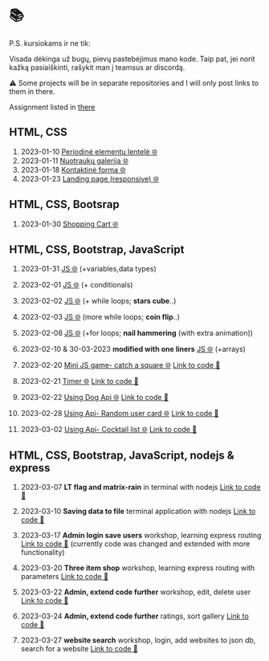 # 📚

P.S. kursiokams ir ne tik:

Visada dėkinga už bugų, pievų pastebėjimus mano kode.
Taip pat, jei norit kažką pasiaiškinti, rašykit man į teamsus ar discordą.

⚠️ Some projects will be in separate repositories and I will only post links to them in there.

Assignment listed in [there](https://github.com/codevivi/BIT_JS-2023-01-09_friday-assignments)

## **HTML, CSS**

1. 2023-01-10 [Periodinė elementų lentelė 🌐](https://htmlpreview.github.io/?https://github.com/codevivi/BIT_JS-2023-01-09_homeworks/blob/master/2023-01-10_html-periodine-elementu-lentele/index.html)
2. 2023-01-11 [Nuotraukų galerija 🌐](https://htmlpreview.github.io/?https://github.com/codevivi/BIT_JS-2023-01-09_homeworks/blob/master/2023-01-11_nuotrauku-galerija/index.html)
3. 2023-01-18 [Kontaktinė forma 🌐](https://htmlpreview.github.io/?https://github.com/codevivi/BIT_JS-2023-01-09_homeworks/blob/master/2023-01-18_kontaktine-forma/index.html)
4. 2023-01-23 [Landing page (responsive) 🌐](https://htmlpreview.github.io/?https://github.com/codevivi/BIT_JS-2023-01-09_homeworks/blob/master/2023-01-23_landing-page/index.html)

## HTML, CSS, **Bootsrap**

1. 2023-01-30 [Shopping Cart 🌐](https://htmlpreview.github.io/?https://github.com/codevivi/BIT_JS-2023-01-09_homeworks/blob/master/2023-01-30_shopping-cart/index.html)

## HTML, CSS, Bootstrap, **JavaScript**

1. 2023-01-31 [JS 🌐](https://htmlpreview.github.io/?https://github.com/codevivi/BIT_JS-2023-01-09_homeworks/blob/master/2023-01-31_JS/index.html)
   (+variables,data types)

2. 2023-02-01 [JS 🌐](https://htmlpreview.github.io/?https://github.com/codevivi/BIT_JS-2023-01-09_homeworks/blob/master/2023-02-01_JS/index.html)
   (+ conditionals)

3. 2023-02-02 [JS 🌐](https://htmlpreview.github.io/?https://github.com/codevivi/BIT_JS-2023-01-09_homeworks/blob/master/2023-02-02_JS/index.html)
   (+ while loops; **stars cube**..)

4. 2023-02-03 [JS 🌐](https://htmlpreview.github.io/?https://github.com/codevivi/BIT_JS-2023-01-09_homeworks/blob/master/2023-02-03_JS/index.html)
   (more while loops; **coin flip**..)

5. 2023-02-08 [JS 🌐](https://htmlpreview.github.io/?https://github.com/codevivi/BIT_JS-2023-01-09_homeworks/blob/master/2023-02-08_JS/index.html)
   (+for loops; **nail hammering** (with extra animation))

6. 2023-02-10 & 30-03-2023 **modified with one liners** [JS 🌐](https://htmlpreview.github.io/?https://github.com/codevivi/BIT_JS-2023-01-09_homeworks/blob/master/2023-02-10_JS-arrays/index.html)
   (+arrays)

7. 2023-02-20 [Mini JS game- catch a square 🌐](https://codevivi.github.io/catch-square-game/) [Link to code 📂](https://github.com/codevivi/catch-square-game)

8. 2023-02-21 [Timer 🌐](https://codevivi.github.io/timer/) [Link to code 📂](https://github.com/codevivi/timer)

9. 2023-02-22 [Using Dog Api 🌐](https://codevivi.github.io/using-api/) [Link to code 📂](https://github.com/codevivi/using-api)

10. 2023-02-28 [Using Api- Random user card 🌐](https://codevivi.github.io/using-api-random-user-card/) [Link to code 📂](https://github.com/codevivi/using-api-random-user-card)

11. 2023-03-02 [Using Api- Cocktail list 🌐](https://codevivi.github.io/using-api-cocktails/) [Link to code 📂](https://github.com/codevivi/using-api-cocktails)

## HTML, CSS, Bootstrap, JavaScript, **nodejs & express**

1. 2023-03-07 **LT flag and matrix-rain** in terminal with nodejs [Link to code 📂](https://github.com/codevivi/terminal-flag-and-matrix-rain)

2. 2023-03-10 **Saving data to file** terminal application with nodejs [Link to code 📂](https://github.com/codevivi/saving-data-to-file)

3. 2023-03-17 **Admin login save users** workshop, learning express routing [Link to code 📂](https://github.com/codevivi/admin-login-add-users) (currently code was changed and extended with more functionality)

4. 2023-03-20 **Three item shop** workshop, learning express routing with parameters [Link to code 📂](https://github.com/codevivi/express-3-item-shop)

5. 2023-03-22 **Admin, extend code further** workshop, edit, delete user [Link to code 📂](https://github.com/codevivi/administratorius-extend-given-code)

6. 2023-03-24 **Admin, extend code further** ratings, sort gallery [Link to code 📂](https://github.com/codevivi/administratorius-extend-given-code)

7. 2023-03-27 **website search** workshop, login, add websites to json db, search for a website [Link to code 📂](https://github.com/codevivi/website-search)
